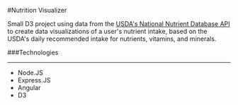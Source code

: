 #Nutrition Visualizer

Small D3 project using data from the [USDA's National Nutrient Database API](https://ndb.nal.usda.gov/ndb/api/doc) to create data visualizations of a user's nutrient intake, based on the USDA's daily recommended intake for nutrients, vitamins, and minerals. 

###Technologies
___
* Node.JS
* Express.JS
* Angular
* D3

